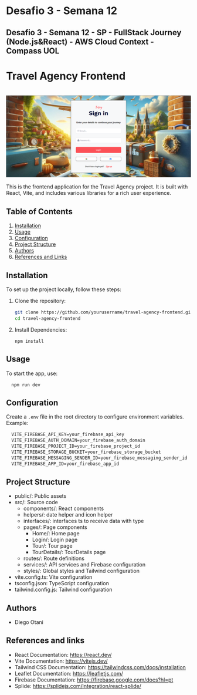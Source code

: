 # Desafio 3 - Semana 12

## Desafio 3 - Semana 12 - SP - FullStack Journey (Node.js&React) - AWS Cloud Context - Compass UOL

# Travel Agency Frontend

<div align="center">
  <br/>
  <img src="docs/Login.png" alt="Login page">
</div>


This is the frontend application for the Travel Agency project. It is built with React, Vite, and includes various libraries for a rich user experience.

## Table of Contents

1. [Installation](#installation)
2. [Usage](#usage)
3. [Configuration](#configuration)
4. [Project Structure](#project-structure)
5. [Authors](#authors)
6. [References and Links](#references-and-links)

## Installation

To set up the project locally, follow these steps:

1. Clone the repository:
   ```bash
   git clone https://github.com/yourusername/travel-agency-frontend.git
   cd travel-agency-frontend

2.    Install Dependencies:
      ```
      npm install
      ```
## Usage

To start the app, use:

```
  npm run dev
```
## Configuration

Create a `.env` file in the root directory to configure environment variables. Example:

```
  VITE_FIREBASE_API_KEY=your_firebase_api_key
  VITE_FIREBASE_AUTH_DOMAIN=your_firebase_auth_domain
  VITE_FIREBASE_PROJECT_ID=your_firebase_project_id
  VITE_FIREBASE_STORAGE_BUCKET=your_firebase_storage_bucket
  VITE_FIREBASE_MESSAGING_SENDER_ID=your_firebase_messaging_sender_id
  VITE_FIREBASE_APP_ID=your_firebase_app_id
```

## Project Structure

- public/: Public assets
- src/: Source code
  - components/: React components
  - helpers/: date helper and icon helper
  - interfaces/: interfaces ts to receive data with type
  - pages/: Page components
    - Home/: Home page
    - Login/: Login page
    - Tour/: Tour page
    - TourDetails/: TourDetails page
  - routes/: Route definitions
  - services/: API services and Firebase configuration
  - styles/: Global styles and Tailwind configuration
- vite.config.ts: Vite configuration
- tsconfig.json: TypeScript configuration
- tailwind.config.js: Tailwind configuration

## Authors

- Diego Otani

##  References and links

- React Documentation: https://react.dev/
- Vite Documentation: https://vitejs.dev/
- Tailwind CSS Documentation: https://tailwindcss.com/docs/installation
- Leaflet Documentation:  https://leafletjs.com/
- Firebase Documentation: https://firebase.google.com/docs?hl=pt
- Splide: https://splidejs.com/integration/react-splide/